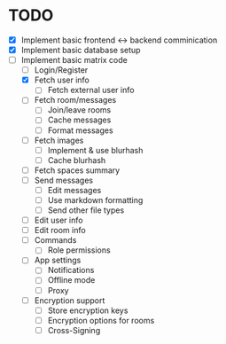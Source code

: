 # TODO

- [x] Implement basic frontend <-> backend comminication
- [x] Implement basic database setup
- [ ] Implement basic matrix code
  - [ ] Login/Register
  - [x] Fetch user info
    - [ ] Fetch external user info
  - [ ] Fetch room/messages
    - [ ] Join/leave rooms
    - [ ] Cache messages
    - [ ] Format messages
  - [ ] Fetch images
    - [ ] Implement & use blurhash
    - [ ] Cache blurhash
  - [ ] Fetch spaces summary
  - [ ] Send messages
    - [ ] Edit messages
    - [ ] Use markdown formatting
    - [ ] Send other file types
  - [ ] Edit user info
  - [ ] Edit room info
  - [ ] Commands
    - [ ] Role permissions
  - [ ] App settings
    - [ ] Notifications
    - [ ] Offline mode
    - [ ] Proxy
  - [ ] Encryption support
    - [ ] Store encryption keys
    - [ ] Encryption options for rooms
    - [ ] Cross-Signing
